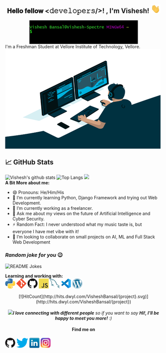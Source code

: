 <div align="center">
<h2>𝐇𝐞𝐥𝐥𝐨 𝐟𝐞𝐥𝐥𝐨𝐰 <𝚍𝚎𝚟𝚎𝚕𝚘𝚙𝚎𝚛𝚜/>! , I'm Vishesh! <img src="assets/wave.gif" width="30px"></h2>
<img src="assets/git_intro.gif" align="center">
</div>
I'm a Freshman Student at Vellore Institute of Technology, Vellore. 
<br/>
<img src="assets/code.gif" align="center" width="500" height="320" />

## &#x1f4c8; GitHub Stats
![Vishesh's github stats](https://github-readme-stats.vercel.app/api?username=VisheshBansal&show_icons=true&count_private=true&theme=chartreuse-dark&icon_color=00ffff)
![Top Langs](https://github-readme-stats.vercel.app/api/top-langs/?username=VisheshBansal&layout=compact&theme=chartreuse-dark&icon_color=00ffff)
<img src="https://media.giphy.com/media/JRDDRW6ZluTuDhSZZJ/giphy.gif" width=50 />
<br />
**A Bit More about me:** 
- 😄 Pronouns: He/Him/His
- 🌱 I’m currently learning Python, Django Framework and trying out Web Development.
- 🔭 I’m currently working as a freelancer.
- 💬 Ask me about my views on the future of Artificial Intelligence and Cyber Security. 
- ⚡ Random Fact: I never understood what my music taste is, but everyone I have met vibe with it!    
- 👯 I’m looking to collaborate on small projects on AI, ML and Full Stack Web Development
### _Random joke for you_ 😉
<img align="center" src="https://readme-jokes.vercel.app/api" alt="README Jokes">

**Learning and working with:** <br />
<a href="https://www.python.org/" title="Python"><img src="icons/python.png" /></a>
<a href="https://git-scm.com/" title="Git"><img src="icons/git.png" /></a>
<a href="https://github.com/" title="GitHub"><img src="icons/github.png" /></a>
<a href="https://en.wikipedia.org/wiki/JavaScript" title="JavaScript"><img src="icons/javascript.png" /></a>
<a href="https://www.mysql.com/" title="MySQL"><img src="icons/mysql.png" /></a>
<a href="https://code.visualstudio.com/" title="Visual Studio Code"><img src="icons/vscode.png" /></a>
<a href="https://wordpress.org/" title="WordPress"><img src="icons/wordpress.png" /></a>
<div align="center">
[![HitCount](http://hits.dwyl.com/VisheshBansal/{project}.svg)](http://hits.dwyl.com/VisheshBansal/{project})
</div>
<div align="center">
<br />
<img src="https://media.giphy.com/media/LnQjpWaON8nhr21vNW/giphy.gif" width="60" /><em><b>I love connecting with different people</b> so if you want to say <b>Hi!, I'll be happy to meet you more!</b> :)</em>
<h4> Find me on</h4></div>

[![GitHub](icons/github.png)](https://github.com/VisheshBansal)
[![Twitter](icons/twitter.png)](https://twitter.com/VisheshBansal17)
[![LinkedIn](icons/linkedin.png)](https://www.linkedin.com/in/bansalvishesh/)
[![Instagram](icons/instagram.png)](https://www.instagram.com/thevisheshbansal/)



